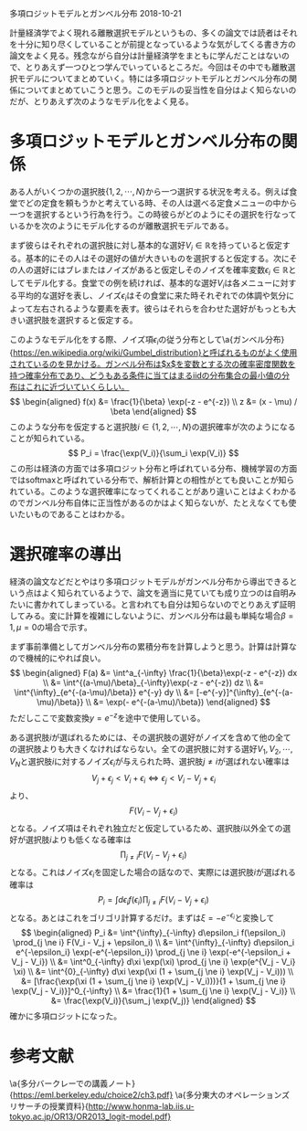多項ロジットモデルとガンベル分布
2018-10-21


計量経済学でよく現れる離散選択モデルというもの、多くの論文では読者はそれを十分に知り尽くしていることが前提となっているような気がしてくる書き方の論文をよく見る。残念ながら自分は計量経済学をまともに学んだことはないので、とりあえず一つひとつ学んでいっているところだ。今回はその中でも離散選択モデルについてまとめていく。特には多項ロジットモデルとガンベル分布の関係についてまとめていこうと思う。このモデルの妥当性を自分はよく知らないのだが、とりあえず次のようなモデル化をよく見る。


# 多項ロジットモデルとガンベル分布の関係


ある人がいくつかの選択肢$\{1, 2, \cdots, N\}$から一つ選択する状況を考える。例えば食堂でどの定食を頼もうかと考えている時、その人は選べる定食メニューの中から一つを選択するという行為を行う。この時彼らがどのようにその選択を行なっているかを次のようにモデル化するのが離散選択モデルである。


まず彼らはそれぞれの選択肢に対し基本的な選好$V_i \in \mathbb{R}$を持っていると仮定する。基本的にその人はその選好の値が大きいものを選択すると仮定する。次にその人の選好にはブレまたはノイズがあると仮定しそのノイズを確率変数$\epsilon_i \in \mathbb{R}$としてモデル化する。食堂での例を続ければ、基本的な選好$V_i$は各メニューに対する平均的な選好を表し、ノイズ$\epsilon_i$はその食堂に来た時それぞれでの体調や気分によって左右されるような要素を表す。彼らはそれらを合わせた選好がもっとも大きい選択肢を選択すると仮定する。


このようなモデル化をする際、ノイズ項$\epsilon_i$の従う分布として\a{ガンベル分布}{https://en.wikipedia.org/wiki/Gumbel_distribution}と呼ばれるものがよく使用されているのを見かける。ガンベル分布は$x$を変数とする次の確率密度関数を持つ確率分布であり、どうもある条件に当てはまるiidの分布集合の最小値の分布はこれに近づいていくらしい。
$$
\begin{aligned}
f(x) &= \frac{1}{\beta} \exp(-z - e^{-z}) \\
z &= (x - \mu) / \beta
\end{aligned}
$$
このような分布を仮定すると選択肢$i \in \{1, 2, \cdots, N\}$の選択確率が次のようになることが知られている。
$$
P_i = \frac{\exp(V_i)}{\sum_i \exp(V_i)}
$$
この形は経済の方面では多項ロジット分布と呼ばれている分布、機械学習の方面ではsoftmaxと呼ばれている分布で、解析計算との相性がとても良いことが知られている。このような選択確率になってくれることがあり違いことはよくわかるのでガンベル分布自体に正当性があるのかはよく知らないが、たとえなくても使いたいものであることはわかる。


# 選択確率の導出


経済の論文などだとやはり多項ロジットモデルがガンベル分布から導出できるという点はよく知られているようで、論文を適当に見ていても成り立つのは自明みたいに書かれてしまっている。と言われても自分は知らないのでとりあえず証明してみる。変に計算を複雑にしないように、ガンベル分布は最も単純な場合$\beta = 1, \mu = 0$の場合で示す。


まず事前準備としてガンベル分布の累積分布を計算しようと思う。計算は計算なので機械的にやれば良い。
$$
\begin{aligned}
F(a) &= \int^a_{-\infty} \frac{1}{\beta}\exp(-z - e^{-z}) dx \\
&= \int^{(a-\mu)/\beta}_{-\infty}\exp(-z - e^{-z}) dz \\
&= \int^{\infty}_{e^{-(a-\mu)/\beta}} e^{-y} dy \\
&= [-e^{-y}]^{\infty}_{e^{-(a-\mu)/\beta}} \\
&= \exp(- e^{-(a-\mu)/\beta})
\end{aligned}
$$
ただしここで変数変換$y = e^{-z}$を途中で使用している。


ある選択肢$i$が選ばれるためには、その選択肢の選好がノイズを含めて他の全ての選択肢よりも大きくなければならない。全ての選択肢に対する選好$V_1, V_2, \cdots, V_N$と選択肢$i$に対するノイズ$\epsilon_i$が与えられた時、選択肢$j \ne i$が選ばれない確率は
$$
V_j + \epsilon_j < V_i + \epsilon_i \iff \epsilon_j < V_i - V_j + \epsilon_i
$$
より、
$$
F(V_i - V_j + \epsilon_i)
$$
となる。ノイズ項はそれぞれ独立だと仮定しているため、選択肢$i$以外全ての選好が選択肢$i$よりも低くなる確率は
$$
\prod_{j \ne i} F(V_i - V_j + \epsilon_i)
$$
となる。これはノイズ$\epsilon_i$を固定した場合の話なので、実際には選択肢$i$が選ばれる確率は
$$
P_i = \int d\epsilon_i f(\epsilon_i) \prod_{j \ne i} F(V_i - V_j + \epsilon_i)
$$
となる。あとはこれをゴリゴリ計算するだけ。まずは$\xi = - e^{-\epsilon_i}$と変換して
$$
\begin{aligned}
P_i &= \int^{\infty}_{-\infty} d\epsilon_i f(\epsilon_i) \prod_{j \ne i} F(V_i - V_j + \epsilon_i) \\
&= \int^{\infty}_{-\infty} d\epsilon_i e^{-\epsilon_i} \exp(-e^{-\epsilon_i}) \prod_{j \ne i} \exp(-e^{-\epsilon_i + V_j - V_i}) \\
&= \int^0_{-\infty} d\xi \exp(\xi) \prod_{j \ne i} \exp(e^{V_j - V_i} \xi) \\
&= \int^{0}_{-\infty} d\xi \exp(\xi (1 + \sum_{j \ne i} \exp(V_j - V_i))) \\
&= [\frac{\exp(\xi (1 + \sum_{j \ne i} \exp(V_j - V_i)))}{1 + \sum_{j \ne i} \exp(V_j - V_i)}]^0_{-\infty} \\
&= \frac{1}{1 + \sum_{j \ne i} \exp(V_j - V_i)} \\ &= \frac{\exp(V_i)}{\sum_j \exp(V_j)}
\end{aligned}
$$
確かに多項ロジットになった。


# 参考文献


\a{多分バークレーでの講義ノート}{https://eml.berkeley.edu/choice2/ch3.pdf}
\a{多分東大のオペレーションズリサーチの授業資料}{http://www.honma-lab.iis.u-tokyo.ac.jp/OR13/OR2013_logit-model.pdf}
